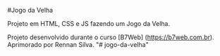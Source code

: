#Jogo da Velha

Projeto em HTML, CSS e JS fazendo
um Jogo da Velha.

Projeto desenvolvido durante o curso [B7Web] (https://b7web.com.br).
Aprimorado por Rennan Silva.
"# jogo-da-velha" 
